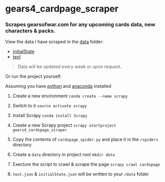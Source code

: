 # gears4_cardpage_scraper

### Scrapes gearsofwar.com for any upcoming cards data, new characters & packs.

View the data I have scraped in the [data](https://github.com/TheanosLearning/gears4_cardspage_scraper/tree/master/data) folder:

* [initialState](https://github.com/TheanosLearning/gears4_cardspage_scraper/blob/master/data/initialState.json)
* [text](https://github.com/TheanosLearning/gears4_cardspage_scraper/blob/master/data/text.json)

> Data will be updated every week or upon request.

Or run the project yourself:

Assuming you have [python](https://www.python.org/) and [anaconda](https://www.continuum.io/downloads) installed

1. Create a new environment ```conda create --name scrapy```

2. Switch to it ```source activate scrapy```

3. Install Scrapy ```conda install Scrapy```

4. Create a new Scrapy project ```scrapy startproject gears4_cardspage_scraper```

5. Copy the contents of ```cardspage_spider.py``` and place it in the ```/spiders``` directory

6. Create a ```data``` directory in project root ```mkdir data```

7. Execture the script to crawl & scrape the page ```scrapy crawl cardspage```

8. ```text.json``` & ```initialState.json``` will be written to your ```/data``` folder
